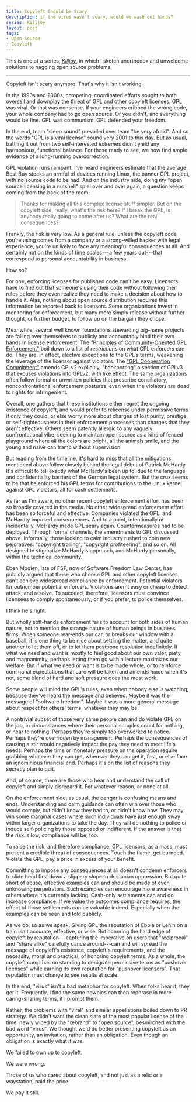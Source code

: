 ```yaml
---
title: Copyleft Should be Scary
description: if the virus wasn't scary, would we wash out hands?
series: Killjoy
layout: post
tags:
- Open Source
- Copyleft
---
```


This is one of a series, [_Killjoy_](/series/Killjoy.html), in which I sketch unorthodox and unwelcome solutions to nagging open source problems.

---

Copyleft isn't scary anymore.  That's why it isn't working.

In the 1990s and 2000s, competing, coordinated efforts sought to both oversell and downplay the threat of GPL and other copyleft licenses.  GPL was viral.   Or that was nonsense.  If your engineers cribbed the wrong code, your whole company had to go open source.   Or you didn't, and everything would be fine.  GPL was communism.  GPL defended your freedom.

In the end, team "sleep sound" prevailed over team "be very afraid".  And so the words "GPL is a viral license" sound very 2001 to this day.  But as usual, battling it out from two self-interested extremes didn't yield any harmonious, functional balance.  For those ready to see, we now find ample evidence of a long-running overcorrection.

GPL violation runs rampant.  I've heard engineers estimate that the average Best Buy stocks an armful of devices running Linux, the banner GPL project, with no source code to be had.  And on the industry side, doing my "open source licensing in a nutshell" spiel over and over again, a question keeps coming from the back of the room:

> Thanks for making all this complex license stuff simpler.  But on the copyleft side, really, what's the risk here?  If I break the GPL, is anybody really going to come after us?  What are the real consequences?

Frankly, the risk is very low.  As a general rule, unless the copyleft code you're using comes from a company or a strong-willed hacker with legal experience, you're unlikely to face any meaningful consequences at all.  And certainly not on the kinds of time scales---a few years out---that correspond to personal accountability in business.

How so?

For one, enforcing licenses for published code can't be easy.  Licensors have to find out that someone's using their code without following their rules before they even realize they need to make a decision about how to handle it.  Alas, nothing about open source distribution requires this information be reported back to licensors.  Some organizations invest in monitoring for enforcement, but many more simply release without further thought, or further budget, to follow up on the bargain they chose.

Meanwhile, several well known foundations stewarding big-name projects are falling over themselves to publicly and accountably bind their own hands in license enforcement.  The ["Principles of Community-Oriented GPL Enforcement"](https://sfconservancy.org/copyleft-compliance/principles.html) boil down to a list of _restrictions_ on what GPL enforcers can do.  They are, in effect, elective exceptions to the GPL's terms, weakening the leverage of the licensor against violators.  The ["GPL Cooperation Commitment"](https://gplcc.github.io/gplcc/) amends GPLv2 explicitly, "backporting" a section of GPLv3 that excuses violations into GPLv2, with like effect.  The same organizations often follow formal or unwritten policies that prescribe conciliatory, nonconfrontational enforcement postures, even when the violators are dead to rights for infringement.

Overall, one gathers that these institutions either regret the ongoing existence of copyleft, and would prefer to relicense under permissive terms if only they could, or else worry more about charges of lost purity, prestige, or self-righteousness in their enforcement processes than charges that they aren't effective.  Others seem patently allergic to any vaguely confrontational vibe, seeking to maintain open source as a kind of fenced playground where all the colors are bright, all the animals smile, and the young and naive can tramp without supervision.

But reading from the timeline, it's hard to miss that all the mitigations mentioned above follow closely behind the legal debut of Patrick McHardy.  It's difficult to tell exactly what McHardy's been up to, due to the language and confidentiality barriers of the German legal system.  But the crux seems to be that he enforced his GPL terms for contributions to the Linux kernel against GPL violators, all for cash settlements.

As far as I'm aware, no other recent copyleft enforcement effort has been so broadly covered in the media.  No other widespread enforcement effort has been so forceful and effective.  Companies violated the GPL, and McHardty imposed consequences.  And to a point, intentionally or incidentally, McHardy made GPL scary again.  Countermeasures had to be deployed.  Through formal channels, the amendments to GPL discussed above.  Informally, those looking to calm industry rushed to coin new pejoratives: "copyright trolling", "copyright profiteering", and so on.  All designed to stigmatize McHardy's approach, and McHardy personally, within the technical community.

Eben Moglen, late of FSF, now of Software Freedom Law Center, has publicly argued that those who choose GPL and other copyleft licenses can't achieve widespread compliance by enforcement.  Potential violators far outnumber potential enforcers.  Violations aren't easy or cheap to detect, attack, and resolve.  To succeed, therefore, licensors must convince licensees to comply spontaneously, or if you prefer, to police themselves.

I think he's right.

But wholly soft-hands enforcement fails to account for both sides of human nature, not to mention the strange nature of human beings in business firms.  When someone rear-ends our car, or breaks our window with a baseball, it is one thing to be nice about settling the matter, and quite another to let them off, or to let them postpone resolution indefinitely.  If what we need and want is mostly to feel good about our own valor, piety, and magnanimity, perhaps letting them go with a lecture maximizes our welfare.  But if what we need or want is to be made whole, or to reinforce communal expectations that care will be taken and amends made when it's not, some blend of hard and soft pressure does the most work.

Some people will mind the GPL's rules, even when nobody else is watching, because they've heard the message and believed.  Maybe it was the message of "software freedom".  Maybe it was a more general message about respect for others' terms, whatever they may be.

A nontrivial subset of those very same people can and do violate GPL on the job, in circumstances where their personal scruples count for nothing, or near to nothing.  Perhaps they're simply too overworked to notice.  Perhaps they're overridden by management.  Perhaps the consequences of causing a stir would negatively impact the pay they need to meet life's needs.  Perhaps the time or monetary pressure on the operation require grabbing whatever they can get, wherever they can get it, fast, or else face an ignominious financial end.  Perhaps it's on the list of reasons they secretly plan to quit.

And, of course, there are those who hear and understand the call of copyleft and simply disregard it.  For whatever reason, or none at all.

On the enforcement side, as usual, the danger is confusing means and ends.  Understanding and calm guidance can often win over those who would comply, but didn't know they had to, or didn't know how.  They may win some marginal cases where such individuals have just enough sway within larger organizations to take the day.  They will do nothing to police or induce self-policing by those opposed or indifferent.  If the answer is that the risk is low, compliance will be, too.

To raise the risk, and therefore compliance, GPL licensors, as a mass, must present a credible threat of consequences.  Touch the flame, get burnded.  Violate the GPL, pay a price in excess of your benefit.

Committing to impose any consequences at all doesn't condemn enforcers to slide head first down a slippery slope to draconian oppression.  But quite short of abuse, effective examples can and should be made of even unknowing perpetrators.  Such examples can encourage more awareness in others where it's currently lacking.  Cash-only settlements can and do increase compliance.  If we value the outcomes compliance requires, the effect of those settlements can be valuable indeed.  Especially when the examples can be seen and told publicly.

As we do, so as we speak.  Giving GPL the reputation of Ebola or Lenin on a train isn't accurate, effective, or wise.  But honoring the hard edge of copyleft by reputation---capturing the imperative on users that "reciprocal" and "share alike" carefully dance around---can and will spread the message of copyleft's existence, copyleft's requirements, and the necessity, moral and practical, of honoring copyleft terms.  As a whole, the copyleft camp has no standing to denigrate permissive terms as "pushover licenses" while earning its own reputation for "pushover licensors".  That reputation must change to see results at scale.

In the end, "virus" isn't a bad metaphor for copyleft.  When folks hear it, they get it.  Frequently, I find the same newbies can then rephrase in more caring-sharing terms, if I prompt them.

Rather, the problems with "viral" and similar appellations boiled down to PR strategy.  We didn't want the clean slate of the most popular license of the time, newly wiped by the "rebrand" to "open source", besmirched with the bad word "virus".  We thought we'd do better presenting copyleft as an opportunity, an invitation, rather than an obligation.  Even though an obligation is exactly what it was.

We failed to own up to copyleft.

We were wrong.

Those of us who cared about copyleft, and not just as a relic or a waystation, paid the price.

We pay it still.
